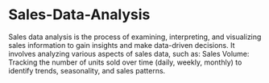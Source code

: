 # Sales-Data-Analysis
Sales data analysis is the process of examining, interpreting, and visualizing sales information to gain insights and make data-driven decisions. It involves analyzing various aspects of sales data, such as:  Sales Volume: Tracking the number of units sold over time (daily, weekly, monthly) to identify trends, seasonality, and sales patterns.
